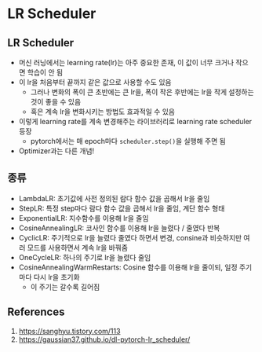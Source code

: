 # LR Scheduler

## LR Scheduler

- 머신 러닝에서는 learning rate(lr)는 아주 중요한 존재, 이 값이 너무 크거나 작으면 학습이 안 됨
- 이 lr을 처음부터 끝까지 같은 값으로 사용할 수도 있음
  - 그러나 변화의 폭이 큰 초반에는 큰 lr을, 폭이 작은 후반에는 lr을 작게 설정하는 것이 좋을 수 있음
  - 혹은 계속 lr을 변화시키는 방법도 효과적일 수 있음
- 이렇게 learning rate를 계속 변경해주는 라이브러리로 learning rate scheduler 등장
  - pytorch에서는 매 epoch마다 `scheduler.step()`을 실행해 주면 됨
- Optimizer과는 다른 개념!

## 종류

- LambdaLR: 초기값에 사전 정의된 람다 함수 값을 곱해서 lr을 줄임
- StepLR: 특정 step마다 람다 함수 값을 곱해서 lr을 줄임, 계단 함수 형태
- ExponentialLR: 지수함수를 이용해 lr을 줄임
- CosineAnnealingLR: 코사인 함수를 이용해 lr을 늘렸다 / 줄였다 반복
- CyclicLR: 주기적으로 lr을 늘렸다 줄였다 하면서 변경, consine과 비슷하지만 여러 모드를 사용하면서 계속 lr을 바꿔줌
- OneCycleLR: 하나의 주기로 lr을 늘렸다 줄임
- CosineAnnealingWarmRestarts: Cosine 함수를 이용해 lr을 줄이되, 일정 주기마다 다시 lr을 초기화
  - 이 주기는 갈수록 길어짐

## References

1. https://sanghyu.tistory.com/113
2. https://gaussian37.github.io/dl-pytorch-lr_scheduler/
